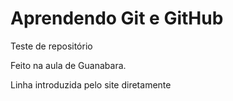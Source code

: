 # Aprendendo Git e GitHub

Teste de repositório

Feito na aula de Guanabara.

Linha introduzida pelo site diretamente
